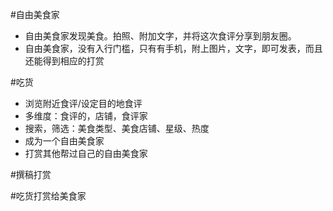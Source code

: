 #自由美食家
 * 自由美食家发现美食。拍照、附加文字，并将这次食评分享到朋友圈。
 * 自由美食家，没有入行门槛，只有有手机，附上图片，文字，即可发表，而且还能得到相应的打赏

#吃货
 * 浏览附近食评/设定目的地食评
  * 多维度：食评的，店铺，食评家
  * 搜索，筛选：美食类型、美食店铺、星级、热度
 * 成为一个自由美食家
 * 打赏其他帮过自己的自由美食家

#撰稿打赏



#吃货打赏给美食家

